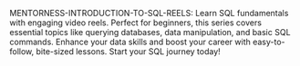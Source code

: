  MENTORNESS-INTRODUCTION-TO-SQL-REELS: Learn SQL fundamentals with engaging video reels. Perfect for beginners, this series covers essential topics like querying databases, data manipulation, and basic SQL commands. Enhance your data skills and boost your career with easy-to-follow, bite-sized lessons. Start your SQL journey today!
